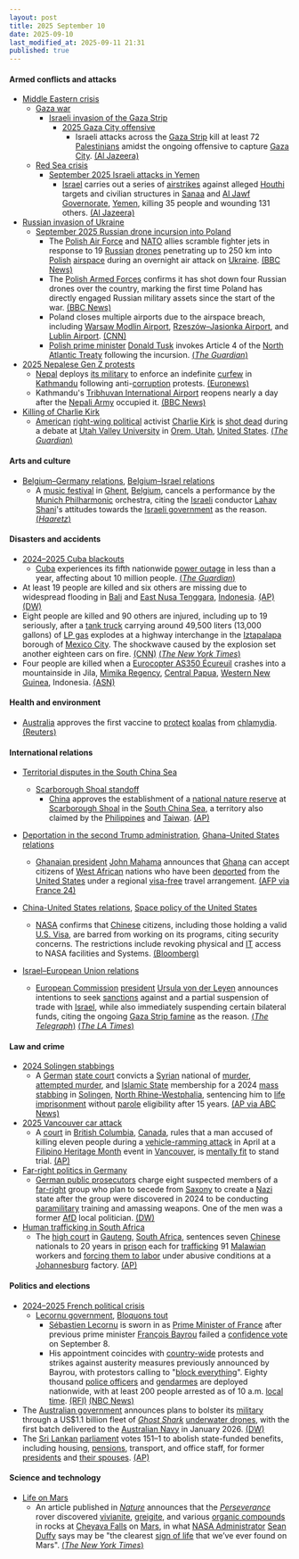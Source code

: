 ```yaml
---
layout: post
title: 2025 September 10
date: 2025-09-10
last_modified_at: 2025-09-11 21:31
published: true
---
```



#### Armed conflicts and attacks

* [Middle Eastern crisis](https://en.wikipedia.org/wiki/Middle_Eastern_crisis_%282023%E2%80%93present%29 "Middle Eastern crisis (2023–present)")
  * [Gaza war](https://en.wikipedia.org/wiki/Gaza_war "Gaza war")
    * [Israeli invasion of the Gaza Strip](https://en.wikipedia.org/wiki/Israeli_invasion_of_the_Gaza_Strip "Israeli invasion of the Gaza Strip")
      * [2025 Gaza City offensive](https://en.wikipedia.org/wiki/2025_Gaza_City_offensive "2025 Gaza City offensive")
        + Israeli attacks across the [Gaza Strip](https://en.wikipedia.org/wiki/Gaza_Strip "Gaza Strip") kill at least 72 [Palestinians](https://en.wikipedia.org/wiki/Palestinians "Palestinians") amidst the ongoing offensive to capture [Gaza City](https://en.wikipedia.org/wiki/Gaza_City "Gaza City"). [(Al Jazeera)](https://www.aljazeera.com/news/liveblog/2025/9/10/live-israels-deadly-attack-on-hamas-in-qatar-draws-global-condemnation)
  * [Red Sea crisis](https://en.wikipedia.org/wiki/Red_Sea_crisis "Red Sea crisis")
    * [September 2025 Israeli attacks in Yemen](https://en.wikipedia.org/wiki/September_2025_Israeli_attacks_in_Yemen "September 2025 Israeli attacks in Yemen")
      * [Israel](https://en.wikipedia.org/wiki/Israel "Israel") carries out a series of [airstrikes](https://en.wikipedia.org/wiki/Airstrike "Airstrike") against alleged [Houthi](https://en.wikipedia.org/wiki/Houthi "Houthi") targets and civilian structures in [Sanaa](https://en.wikipedia.org/wiki/Sanaa "Sanaa") and [Al Jawf Governorate](https://en.wikipedia.org/wiki/Al_Jawf_Governorate "Al Jawf Governorate"), [Yemen](https://en.wikipedia.org/wiki/Yemen "Yemen"), killing 35 people and wounding 131 others. [(Al Jazeera)](https://www.aljazeera.com/news/2025/9/10/israel-attacks-yemen-capital-report)
* [Russian invasion of Ukraine](https://en.wikipedia.org/wiki/Russian_invasion_of_Ukraine "Russian invasion of Ukraine")
  * [September 2025 Russian drone incursion into Poland](https://en.wikipedia.org/wiki/September_2025_Russian_drone_incursion_into_Poland "September 2025 Russian drone incursion into Poland")
    * The [Polish Air Force](https://en.wikipedia.org/wiki/Polish_Air_Force "Polish Air Force") and [NATO](https://en.wikipedia.org/wiki/NATO "NATO") allies scramble fighter jets in response to 19 [Russian](https://en.wikipedia.org/wiki/Russian_Armed_Forces "Russian Armed Forces") [drones](https://en.wikipedia.org/wiki/Unmanned_aerial_vehicle "Unmanned aerial vehicle") penetrating up to 250 km into [Polish](https://en.wikipedia.org/wiki/Poland "Poland") [airspace](https://en.wikipedia.org/wiki/Airspace "Airspace") during an overnight air attack on [Ukraine](https://en.wikipedia.org/wiki/Ukraine "Ukraine"). [(BBC News)](https://www.bbc.com/news/articles/c147065pzdzo)
    * The [Polish Armed Forces](https://en.wikipedia.org/wiki/Polish_Armed_Forces "Polish Armed Forces") confirms it has shot down four Russian drones over the country, marking the first time Poland has directly engaged Russian military assets since the start of the war. [(BBC News)](https://www.bbc.co.uk/news/articles/c147065pzdzo)
    * Poland closes multiple airports due to the airspace breach, including [Warsaw Modlin Airport](https://en.wikipedia.org/wiki/Warsaw_Modlin_Airport "Warsaw Modlin Airport"), [Rzeszów–Jasionka Airport](https://en.wikipedia.org/wiki/Rzesz%C3%B3w%E2%80%93Jasionka_Airport "Rzeszów–Jasionka Airport"), and [Lublin Airport](https://en.wikipedia.org/wiki/Lublin_Airport "Lublin Airport"). [(CNN)](https://www.cnn.com/2025/09/09/europe/poland-scramble-jets-russian-drone-reports-intl-hnk-ml)
    * [Polish prime minister](https://en.wikipedia.org/wiki/Prime_Minister_of_Poland "Prime Minister of Poland") [Donald Tusk](https://en.wikipedia.org/wiki/Donald_Tusk "Donald Tusk") invokes Article 4 of the [North Atlantic Treaty](https://en.wikipedia.org/wiki/North_Atlantic_Treaty "North Atlantic Treaty") following the incursion. [(*The Guardian*)](https://www.theguardian.com/world/live/2025/sep/10/poland-pm-condemns-repeated-violation-of-airspace-amid-russian-attack-on-ukraine-follow-live?CMP=share_btn_url&page=with%3Ablock-68c136898f084b00adb68014#block-68c136898f084b00adb68014)
* [2025 Nepalese Gen Z protests](https://en.wikipedia.org/wiki/2025_Nepalese_Gen_Z_protests "2025 Nepalese Gen Z protests")
  * [Nepal](https://en.wikipedia.org/wiki/Nepal "Nepal") deploys [its military](https://en.wikipedia.org/wiki/Nepalese_Armed_Forces "Nepalese Armed Forces") to enforce an indefinite [curfew](https://en.wikipedia.org/wiki/Curfew "Curfew") in [Kathmandu](https://en.wikipedia.org/wiki/Kathmandu "Kathmandu") following anti-[corruption](https://en.wikipedia.org/wiki/Corruption_in_Nepal "Corruption in Nepal") protests. [(Euronews)](https://www.euronews.com/2025/09/10/nepals-army-imposes-curfew-day-after-gen-z-protesters-set-government-buildings-on-fire)
  * Kathmandu's [Tribhuvan International Airport](https://en.wikipedia.org/wiki/Tribhuvan_International_Airport "Tribhuvan International Airport") reopens nearly a day after the [Nepali Army](https://en.wikipedia.org/wiki/Nepali_Army "Nepali Army") occupied it. [(BBC News)](https://www.bbc.com/news/articles/cjd1ndmrej0o)
* [Killing of Charlie Kirk](https://en.wikipedia.org/wiki/Killing_of_Charlie_Kirk "Killing of Charlie Kirk")
  * [American](https://en.wikipedia.org/wiki/Americans "Americans") [right-wing political](https://en.wikipedia.org/wiki/Right-wing_politics_in_the_United_States "Right-wing politics in the United States") activist [Charlie Kirk](https://en.wikipedia.org/wiki/Charlie_Kirk "Charlie Kirk") is [shot dead](https://en.wikipedia.org/wiki/Assassination "Assassination") during a debate at [Utah Valley University](https://en.wikipedia.org/wiki/Utah_Valley_University "Utah Valley University") in [Orem, Utah](https://en.wikipedia.org/wiki/Orem%2C_Utah "Orem, Utah"), [United States](https://en.wikipedia.org/wiki/United_States "United States"). [(*The Guardian*)](https://www.theguardian.com/us-news/2025/sep/10/charlie-kirk-shot-utah)

#### Arts and culture

* [Belgium–Germany relations](https://en.wikipedia.org/wiki/Belgium%E2%80%93Germany_relations "Belgium–Germany relations"), [Belgium–Israel relations](https://en.wikipedia.org/wiki/Belgium%E2%80%93Israel_relations "Belgium–Israel relations")
  * A [music festival](https://en.wikipedia.org/wiki/Music_festival "Music festival") in [Ghent](https://en.wikipedia.org/wiki/Ghent "Ghent"), [Belgium](https://en.wikipedia.org/wiki/Belgium "Belgium"), cancels a performance by the [Munich Philharmonic](https://en.wikipedia.org/wiki/Munich_Philharmonic "Munich Philharmonic") orchestra, citing the [Israeli](https://en.wikipedia.org/wiki/Israelis "Israelis") conductor [Lahav Shani](https://en.wikipedia.org/wiki/Lahav_Shani "Lahav Shani")'s attitudes towards the [Israeli government](https://en.wikipedia.org/wiki/Israeli_government "Israeli government") as the reason. [(*Haaretz*)](https://www.haaretz.com/world-news/europe/2025-09-11/ty-article/.premium/belgium-event-bans-munich-philharmonic-over-israeli-conductors-unclear-netanyahu-stance/00000199-34e7-df32-a1df-34f73e1a0000)

#### Disasters and accidents

* [2024–2025 Cuba blackouts](https://en.wikipedia.org/wiki/2024%E2%80%932025_Cuba_blackouts "2024–2025 Cuba blackouts")
  * [Cuba](https://en.wikipedia.org/wiki/Cuba "Cuba") experiences its fifth nationwide [power outage](https://en.wikipedia.org/wiki/Power_outage "Power outage") in less than a year, affecting about 10 million people. [(*The Guardian*)](https://www.theguardian.com/world/2025/sep/10/cuba-electricity-power-blackout)
* At least 19 people are killed and six others are missing due to widespread flooding in [Bali](https://en.wikipedia.org/wiki/Bali "Bali") and [East Nusa Tenggara](https://en.wikipedia.org/wiki/East_Nusa_Tenggara "East Nusa Tenggara"), [Indonesia](https://en.wikipedia.org/wiki/Indonesia "Indonesia"). [(AP)](https://apnews.com/article/indonesia-bali-east-nusa-tenggara-flash-floods-d2a52193bb574138faeaa88a11f441d0) [(DW)](https://www.dw.com/en/indonesia-19-dead-after-flash-floods/a-73959609)
* Eight people are killed and 90 others are injured, including up to 19 seriously, after a [tank truck](https://en.wikipedia.org/wiki/Tank_truck "Tank truck") carrying around 49,500 liters (13,000 gallons) of [LP gas](https://en.wikipedia.org/wiki/Liquefied_petroleum_gas "Liquefied petroleum gas") explodes at a highway interchange in the [Iztapalapa](https://en.wikipedia.org/wiki/Iztapalapa "Iztapalapa") borough of [Mexico City](https://en.wikipedia.org/wiki/Mexico_City "Mexico City"). The shockwave caused by the explosion set another eighteen cars on fire. [(CNN)](https://edition.cnn.com/2025/09/10/americas/mexico-gas-tanker-explosion-latam-intl) [(*The New York Times*)](https://www.nytimes.com/2025/09/10/world/americas/mexico-city-gas-explosion.html)
* Four people are killed when a [Eurocopter AS350 Écureuil](https://en.wikipedia.org/wiki/Eurocopter_AS350_%C3%89cureuil "Eurocopter AS350 Écureuil") crashes into a mountainside in Jila, [Mimika Regency](https://en.wikipedia.org/wiki/Mimika_Regency "Mimika Regency"), [Central Papua](https://en.wikipedia.org/wiki/Central_Papua "Central Papua"), [Western New Guinea](https://en.wikipedia.org/wiki/Western_New_Guinea "Western New Guinea"), Indonesia. [(ASN)](https://asn.flightsafety.org/wikibase/544007)

#### Health and environment

* [Australia](https://en.wikipedia.org/wiki/Australia "Australia") approves the first vaccine to [protect](https://en.wikipedia.org/wiki/Koala_conservation "Koala conservation") [koalas](https://en.wikipedia.org/wiki/Koala "Koala") from [chlamydia](https://en.wikipedia.org/wiki/Chlamydia "Chlamydia"). [(Reuters)](https://www.reuters.com/business/healthcare-pharmaceuticals/australia-approves-first-vaccine-save-koalas-chlamydia-2025-09-10/)

#### International relations

* [Territorial disputes in the South China Sea](https://en.wikipedia.org/wiki/Territorial_disputes_in_the_South_China_Sea "Territorial disputes in the South China Sea")
  * [Scarborough Shoal standoff](https://en.wikipedia.org/wiki/Scarborough_Shoal_standoff "Scarborough Shoal standoff")
    * [China](https://en.wikipedia.org/wiki/China "China") approves the establishment of a [national nature reserve](https://en.wikipedia.org/wiki/List_of_national_nature_reserves_of_China "List of national nature reserves of China") at [Scarborough Shoal](https://en.wikipedia.org/wiki/Scarborough_Shoal "Scarborough Shoal") in the [South China Sea](https://en.wikipedia.org/wiki/South_China_Sea "South China Sea"), a territory also claimed by the [Philippines](https://en.wikipedia.org/wiki/Philippines "Philippines") and [Taiwan](https://en.wikipedia.org/wiki/Taiwan "Taiwan"). [(AP)](https://apnews.com/article/china-philippines-scarborough-shoal-nature-reserve-6131d2bd2bc54c53546481609c7ac67c)
* [Deportation in the second Trump administration](https://en.wikipedia.org/wiki/Deportation_in_the_second_Trump_administration "Deportation in the second Trump administration"), [Ghana–United States relations](https://en.wikipedia.org/wiki/Ghana%E2%80%93United_States_relations "Ghana–United States relations")
  * [Ghanaian president](https://en.wikipedia.org/wiki/President_of_Ghana "President of Ghana") [John Mahama](https://en.wikipedia.org/wiki/John_Mahama "John Mahama") announces that [Ghana](https://en.wikipedia.org/wiki/Ghana "Ghana") can accept citizens of [West African](https://en.wikipedia.org/wiki/West_Africa "West Africa") nations who have been [deported](https://en.wikipedia.org/wiki/Deportation_from_the_United_States "Deportation from the United States") from the [United States](https://en.wikipedia.org/wiki/United_States "United States") under a regional [visa-free](https://en.wikipedia.org/wiki/Visa_policy_of_Ghana "Visa policy of Ghana") travel arrangement. [(AFP via France 24)](https://www.france24.com/en/africa/20250911-ghana-agrees-to-take-in-west-africans-deported-by-united-states)

* [China-United States relations](https://en.wikipedia.org/wiki/China-United_States_relations "China-United States relations"), [Space policy of the United States](https://en.wikipedia.org/wiki/Space_policy_of_the_United_States "Space policy of the United States")
  * [NASA](https://en.wikipedia.org/wiki/NASA "NASA") confirms that [Chinese](https://en.wikipedia.org/wiki/Chinese_people "Chinese people") citizens, including those holding a valid [U.S. Visa](https://en.wikipedia.org/wiki/U.S._Visa "U.S. Visa"), are barred from working on its programs, citing security concerns. The restrictions include revoking physical and [IT](https://en.wikipedia.org/wiki/IT "IT") access to NASA facilities and Systems. [(Bloomberg)](https://www.bloomberg.com/news/articles/2025-09-10/nasa-cuts-access-for-chinese-citizens-in-us-beijing-space-salvo)
* [Israel–European Union relations](https://en.wikipedia.org/wiki/Israel%E2%80%93European_Union_relations "Israel–European Union relations")
  * [European Commission](https://en.wikipedia.org/wiki/European_Commission "European Commission") [president](https://en.wikipedia.org/wiki/President_of_the_European_Commission "President of the European Commission") [Ursula von der Leyen](https://en.wikipedia.org/wiki/Ursula_von_der_Leyen "Ursula von der Leyen") announces intentions to seek [sanctions](https://en.wikipedia.org/wiki/List_of_sanctions_involving_Israel "List of sanctions involving Israel") against and a partial suspension of trade with [Israel](https://en.wikipedia.org/wiki/Israel "Israel"), while also immediately suspending certain bilateral funds, citing the ongoing [Gaza Strip famine](https://en.wikipedia.org/wiki/Gaza_Strip_famine "Gaza Strip famine") as the reason. [(*The Telegraph*)](https://www.telegraph.co.uk/world-news/2025/09/10/von-der-leyen-begs-eu-governments-punish-israel-famine-gaza/) [(*The LA Times*)](https://www.latimes.com/world-nation/story/2025-09-10/von-der-leyen-proposes-bolder-eu-sanctions-against-israel-over-the-war-in-gaza)

#### Law and crime

* [2024 Solingen stabbings](https://en.wikipedia.org/wiki/2024_Solingen_stabbings "2024 Solingen stabbings")
  * A [German](https://en.wikipedia.org/wiki/Germany "Germany") [state court](https://en.wikipedia.org/wiki/Judiciary_of_Germany "Judiciary of Germany") convicts a [Syrian](https://en.wikipedia.org/wiki/Syrians_in_Germany "Syrians in Germany") national of [murder](https://en.wikipedia.org/wiki/Murder_in_German_law "Murder in German law"), [attempted murder](https://en.wikipedia.org/wiki/Attempted_murder "Attempted murder"), and [Islamic State](https://en.wikipedia.org/wiki/Islamic_State "Islamic State") membership for a 2024 [mass stabbing](https://en.wikipedia.org/wiki/Mass_stabbing "Mass stabbing") in [Solingen](https://en.wikipedia.org/wiki/Solingen "Solingen"), [North Rhine-Westphalia](https://en.wikipedia.org/wiki/North_Rhine-Westphalia "North Rhine-Westphalia"), sentencing him to [life imprisonment](https://en.wikipedia.org/wiki/Life_imprisonment_in_Germany "Life imprisonment in Germany") without [parole](https://en.wikipedia.org/wiki/Parole "Parole") eligibility after 15 years. [(AP via ABC News)](https://abcnews.go.com/International/wireStory/suspect-convicted-murder-knife-attack-german-festival-sentenced-125428388)
* [2025 Vancouver car attack](https://en.wikipedia.org/wiki/2025_Vancouver_car_attack "2025 Vancouver car attack")
  * A [court](https://en.wikipedia.org/wiki/Court_system_of_Canada "Court system of Canada") in [British Columbia](https://en.wikipedia.org/wiki/British_Columbia "British Columbia"), [Canada](https://en.wikipedia.org/wiki/Canada "Canada"), rules that a man accused of killing eleven people during a [vehicle-ramming attack](https://en.wikipedia.org/wiki/Vehicle-ramming_attack "Vehicle-ramming attack") in April at a [Filipino Heritage Month](https://en.wikipedia.org/wiki/Filipino_Heritage_Month "Filipino Heritage Month") event in [Vancouver](https://en.wikipedia.org/wiki/Vancouver "Vancouver"), is [mentally fit](https://en.wikipedia.org/wiki/Competence_%28law%29 "Competence (law)") to stand trial. [(AP)](https://apnews.com/article/vancouver-car-ramming-kaiji-adam-lo-trial-4302048f564253d9722d1563fc14f12b)
* [Far-right politics in Germany](https://en.wikipedia.org/wiki/Far-right_politics_in_Germany_%281945%E2%80%93present%29 "Far-right politics in Germany (1945–present)")
  * [German public prosecutors](https://en.wikipedia.org/wiki/Public_Prosecutor_General_%28Germany%29 "Public Prosecutor General (Germany)") charge eight suspected members of a [far-right](https://en.wikipedia.org/wiki/Far-right_politics "Far-right politics") group who plan to secede from [Saxony](https://en.wikipedia.org/wiki/Saxony "Saxony") to create a [Nazi](https://en.wikipedia.org/wiki/Neo-Nazism "Neo-Nazism") state after the group were discovered in 2024 to be conducting [paramilitary](https://en.wikipedia.org/wiki/Paramilitary "Paramilitary") training and amassing weapons. One of the men was a former [AfD](https://en.wikipedia.org/wiki/Alternative_for_Germany "Alternative for Germany") local politician. [(DW)](https://www.dw.com/en/german-extremists-charged-with-planning-neo-nazi-state/a-73953237)
* [Human trafficking in South Africa](https://en.wikipedia.org/wiki/Human_trafficking_in_South_Africa "Human trafficking in South Africa")
  * The [high court](https://en.wikipedia.org/wiki/Gauteng_Division_of_the_High_Court_of_South_Africa "Gauteng Division of the High Court of South Africa") in [Gauteng](https://en.wikipedia.org/wiki/Gauteng "Gauteng"), [South Africa](https://en.wikipedia.org/wiki/South_Africa "South Africa"), sentences seven [Chinese](https://en.wikipedia.org/wiki/Overseas_Chinese "Overseas Chinese") nationals to 20 years in [prison](https://en.wikipedia.org/wiki/Prisons_in_South_Africa "Prisons in South Africa") each for [trafficking](https://en.wikipedia.org/wiki/Human_trafficking "Human trafficking") 91 [Malawian](https://en.wikipedia.org/wiki/Malawi "Malawi") workers and [forcing them to labor](https://en.wikipedia.org/wiki/Forced_labour "Forced labour") under abusive conditions at a [Johannesburg](https://en.wikipedia.org/wiki/Johannesburg "Johannesburg") factory. [(AP)](https://apnews.com/article/south-africa-chinese-human-trafficking-sentence-a72fcba8bfaaa6e967c56d03dc1cf5b0)

#### Politics and elections

* [2024–2025 French political crisis](https://en.wikipedia.org/wiki/2024%E2%80%932025_French_political_crisis "2024–2025 French political crisis")
  * [Lecornu government](https://en.wikipedia.org/wiki/Lecornu_government "Lecornu government"), [Bloquons tout](https://en.wikipedia.org/wiki/Bloquons_tout "Bloquons tout")
    * [Sébastien Lecornu](https://en.wikipedia.org/wiki/S%C3%A9bastien_Lecornu "Sébastien Lecornu") is sworn in as [Prime Minister of France](https://en.wikipedia.org/wiki/Prime_Minister_of_France "Prime Minister of France") after previous prime minister [François Bayrou](https://en.wikipedia.org/wiki/Fran%C3%A7ois_Bayrou "François Bayrou") failed a [confidence vote](https://en.wikipedia.org/wiki/Confidence_vote "Confidence vote") on September 8.
    * His appointment coincides with [country-wide](https://en.wikipedia.org/wiki/France "France") protests and strikes against austerity measures previously announced by Bayrou, with protestors calling to "[block everything](https://en.wikipedia.org/wiki/Bloquons_tout "Bloquons tout")". Eighty thousand [police officers](https://en.wikipedia.org/wiki/French_National_Police "French National Police") and [gendarmes](https://en.wikipedia.org/wiki/National_Gendarmerie "National Gendarmerie") are deployed nationwide, with at least 200 people arrested as of 10 a.m. [local time](https://en.wikipedia.org/wiki/Central_European_Summer_Time "Central European Summer Time"). [(RFI)](https://www.rfi.fr/en/france/20250910-france-hit-by-block-everything-protests-as-new-pm-lecornu-sworn-in) [(NBC News)](https://www.nbcnews.com/world/europe/block-everything-protests-france-macron-budget-cuts-rcna230265)
* The [Australian government](https://en.wikipedia.org/wiki/Australian_government "Australian government") announces plans to bolster its [military](https://en.wikipedia.org/wiki/Australia_Defence_Force "Australia Defence Force") through a US$1.1 billion fleet of *[Ghost Shark](https://en.wikipedia.org/wiki/Ghost_Shark_%28submarine%29 "Ghost Shark (submarine)")* [underwater drones](https://en.wikipedia.org/wiki/Unmanned_underwater_vehicle "Unmanned underwater vehicle"), with the first batch delivered to the [Australian Navy](https://en.wikipedia.org/wiki/Australian_Navy "Australian Navy") in January 2026. [(DW)](https://www.dw.com/en/australia-to-spend-11-billion-on-ghost-shark-drone-subs/a-73942165)
* The [Sri Lankan](https://en.wikipedia.org/wiki/Sri_Lanka "Sri Lanka") [parliament](https://en.wikipedia.org/wiki/Parliament_of_Sri_Lanka "Parliament of Sri Lanka") votes 151–1 to abolish state-funded benefits, including housing, [pensions](https://en.wikipedia.org/wiki/Pension "Pension"), transport, and office staff, for former [presidents](https://en.wikipedia.org/wiki/President_of_Sri_Lanka "President of Sri Lanka") and [their spouses](https://en.wikipedia.org/wiki/First_Lady_of_Sri_Lanka "First Lady of Sri Lanka"). [(AP)](https://apnews.com/article/sri-lanka-presidential-perks-funding-1808d8cc640b9b5a4631dd5fe89e5af6)

#### Science and technology

* [Life on Mars](https://en.wikipedia.org/wiki/Life_on_Mars "Life on Mars")
  * An article published in *[Nature](https://en.wikipedia.org/wiki/Nature_%28journal%29 "Nature (journal)")* announces that the *[Perseverance](https://en.wikipedia.org/wiki/Perseverance_%28rover%29 "Perseverance (rover)")* rover discovered [vivianite](https://en.wikipedia.org/wiki/Vivianite "Vivianite"), [greigite](https://en.wikipedia.org/wiki/Greigite "Greigite"), and various [organic compounds](https://en.wikipedia.org/wiki/Organic_compound "Organic compound") in rocks at [Cheyava Falls](https://en.wikipedia.org/wiki/Cheyava_Falls "Cheyava Falls") on [Mars](https://en.wikipedia.org/wiki/Mars "Mars"), in what [NASA Administrator](https://en.wikipedia.org/wiki/Administrator_of_NASA "Administrator of NASA") [Sean Duffy](https://en.wikipedia.org/wiki/Sean_Duffy "Sean Duffy") says may be "the clearest [sign of life](https://en.wikipedia.org/wiki/Biosignature "Biosignature") that we’ve ever found on Mars". [(*The New York Times*)](https://www.nytimes.com/2025/09/10/science/mars-rock-nasa-perserverance.html)

